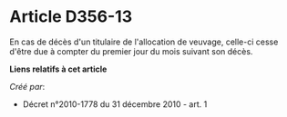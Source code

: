 # Article D356-13

En cas de décès d'un titulaire de l'allocation de veuvage, celle-ci cesse d'être due à compter du premier jour du mois
suivant son décès.

**Liens relatifs à cet article**

_Créé par_:

  - Décret n°2010-1778 du 31 décembre 2010 - art. 1
